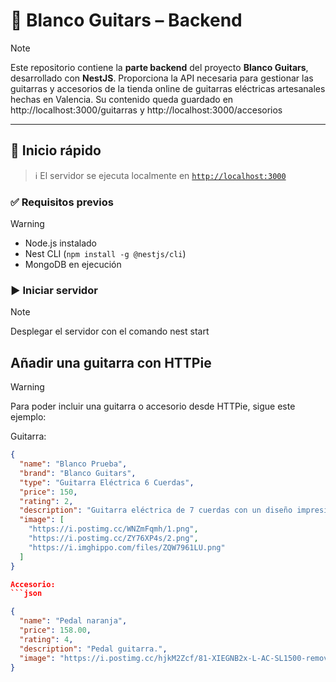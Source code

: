 # 🧠 Blanco Guitars – Backend

> [!NOTE]  
> Este repositorio contiene la **parte backend** del proyecto **Blanco Guitars**, desarrollado con **NestJS**. Proporciona la API necesaria para gestionar las guitarras y accesorios de la tienda online de guitarras eléctricas artesanales hechas en Valencia. Su contenido queda guardado en http://localhost:3000/guitarras y http://localhost:3000/accesorios

---

## 🚀 Inicio rápido

> ℹ️ El servidor se ejecuta localmente en [`http://localhost:3000`](http://localhost:3000)

### ✅ Requisitos previos

> [!WARNING]  
- Node.js instalado
- Nest CLI (`npm install -g @nestjs/cli`)
- MongoDB en ejecución 

### ▶️ Iniciar servidor

> [!NOTE]  
> Desplegar el servidor con el comando nest start


## Añadir una guitarra con HTTPie

> [!WARNING]
> Para poder incluir una guitarra o accesorio desde HTTPie, sigue este ejemplo:

Guitarra:
```json
{
  "name": "Blanco Prueba",
  "brand": "Blanco Guitars",
  "type": "Guitarra Eléctrica 6 Cuerdas",
  "price": 150,
  "rating": 2,
  "description": "Guitarra eléctrica de 7 cuerdas con un diseño impresionante que combina una textura lila suave con la riqueza visual de la madera tigrada oscura. Esto es una prueba.",
  "image": [
    "https://i.postimg.cc/WNZmFqmh/1.png",
    "https://i.postimg.cc/ZY76XP4s/2.png",
    "https://i.imghippo.com/files/ZQW7961LU.png"
  ]
}

Accesorio:
```json

{
  "name": "Pedal naranja",
  "price": 158.00,
  "rating": 4,
  "description": "Pedal guitarra.",
  "image": "https://i.postimg.cc/hjkM2Zcf/81-XIEGNB2x-L-AC-SL1500-removebg-preview.png"
}